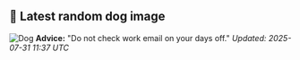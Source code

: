 ## 🐶 Latest random dog image
![Dog](https://images.dog.ceo/breeds/mexicanhairless/n02113978_3714.jpg)
**Advice:** "Do not check work email on your days off."
*Updated: 2025-07-31 11:37 UTC*
